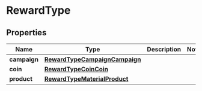 

# RewardType


## Properties

| Name | Type | Description | Notes |
|------------ | ------------- | ------------- | -------------|
|**campaign** | [**RewardTypeCampaignCampaign**](RewardTypeCampaignCampaign.md) |  |  |
|**coin** | [**RewardTypeCoinCoin**](RewardTypeCoinCoin.md) |  |  |
|**product** | [**RewardTypeMaterialProduct**](RewardTypeMaterialProduct.md) |  |  |



